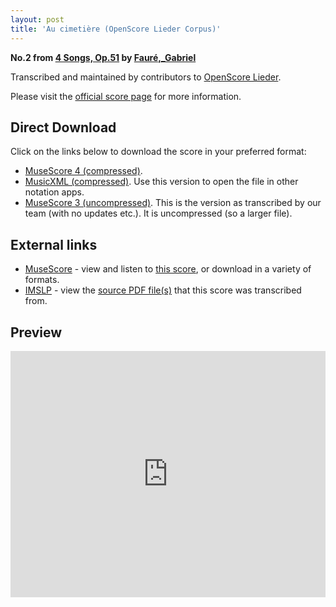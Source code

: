 ```yaml
---
layout: post
title: 'Au cimetière (OpenScore Lieder Corpus)'
---
```


__No.2 from [4 Songs, Op.51](https://fourscoreandmore.org/openscore/lieder/Faur%C3%A9%2C_Gabriel/4_Songs%2C_Op.51/) by [Fauré,_Gabriel](https://fourscoreandmore.org/openscore/lieder/Faur%C3%A9%2C_Gabriel)__

Transcribed and maintained by contributors to [OpenScore Lieder].

Please visit the [official score page] for more information.

[official score page]: https://musescore.com/openscore-lieder-corpus/scores/6137985
[OpenScore Lieder]: https://musescore.com/openscore-lieder-corpus

## Direct Download

Click on the links below to download the score in your preferred format:
- [MuseScore 4 (compressed)](https://fourscoreandmore.org/openscore/lieder/Faur%C3%A9%2C_Gabriel/4_Songs%2C_Op.51/2_Au_cimeti%C3%A8re.mscz).
- [MusicXML (compressed)](https://fourscoreandmore.org/openscore/lieder/Faur%C3%A9%2C_Gabriel/4_Songs%2C_Op.51/2_Au_cimeti%C3%A8re.mxl). Use this version to open the file in other notation apps.
- [MuseScore 3 (uncompressed)](https://raw.githubusercontent.com/OpenScore/Lieder/refs/heads/main/scores/Faur%C3%A9%2C_Gabriel/4_Songs%2C_Op.51/2_Au_cimeti%C3%A8re/lc6137985.mscx). This is the version as transcribed by our team (with no updates etc.). It is uncompressed (so a larger file).

## External links

- [MuseScore] - view and listen to [this score][MuseScore], or download in a variety of formats.
- [IMSLP] - view the [source PDF file(s)][IMSLP] that this score was transcribed from.

[MuseScore]: https://musescore.com/score/6137985
[IMSLP]: https://imslp.org/wiki/Special:ReverseLookup/24123

## Preview

<iframe width="100%" height="394" src="https://musescore.com/openscore-lieder-corpus/scores/6137985/embed" frameborder="0" allowfullscreen allow="autoplay; fullscreen"></iframe>
